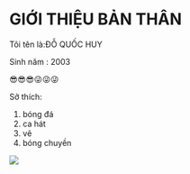 <!DOCTYPE html>
  <html>
       <head>
       <title>giới thiệu bản thân 
       </title>
      </head>
            <body>
            <h1>GIỚI THIỆU BẢN THÂN</h1> 
            <p>Tôi tên là:ĐỖ QUỐC HUY</p>
            <p>Sinh năm : 2003</p>
            <p>😎😎😎😜😜😜</p>  
            <p>Sở thích:</p>
            <ol>
             <li>bóng đá</li> 
             <li>ca hát</li>
             <li>vẽ</li>
             <li>bóng chuyền</li>
            </ol>
            <img src="https://anhdep123.com/tong-hop-333-hinh-anh-meo-hai-huoc-bua-chat-muon-ngat/.jpg">
           </body>
 </html>
